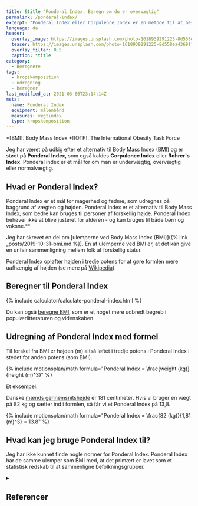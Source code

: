 ```yaml
---
title: &title "Ponderal Index: Beregn om du er overvægtig"
permalink: /ponderal-index/
excerpt: "Ponderal Index eller Corpulence Index er en metode til at bestemme om man er overvægtig. Det er et alternativ til BMI. Se vores gratis beregner, formler og tabeller for børn og voksne."
language: da
header:
  overlay_image: https://images.unsplash.com/photo-1618939291225-8d558ea4369f?ixlib=rb-1.2.1&ixid=MnwxMjA3fDB8MHxwaG90by1wYWdlfHx8fGVufDB8fHx8&auto=format&fit=crop&h=630&w=1200&q=10
  teaser: https://images.unsplash.com/photo-1618939291225-8d558ea4369f?ixlib=rb-1.2.1&ixid=MnwxMjA3fDB8MHxwaG90by1wYWdlfHx8fGVufDB8fHx8&auto=format&fit=crop&h=300&w=400&q=10
  overlay_filter: 0.5
  caption: *title
category:
  - Beregnere
tags:
  - kropskomposition
  - udregning
  - beregner
last_modified_at: 2021-03-06T23:14:14Z
meta:
  name: Ponderal Index
  equipment: målenbånd
  measures: vægtindex
  type: kropskomposition
---
```


*[BMI]: Body Mass Index
*[IOTF]: The International Obesity Task Force

Jeg har været på udkig efter et alternativ til Body Mass Index (BMI) og er stødt på **Ponderal Index**, som også kaldes **Corpulence Index** eller **Rohrer's Index**. Ponderal index er et mål for om man er undervægtig, overvægtig eller normalvægtig.

## Hvad er Ponderal Index?

Ponderal Index er et mål for magerhed og fedme, som udregnes på baggrund af vægten og højden. Ponderal Index er et alternativ til Body Mass Index, som bedre kan bruges til personer af forskellig højde. Ponderal Index behøver ikke at blive justeret for alderen - og kan bruges til både børn og voksne.**

Jeg har skrevet en del om [ulemperne ved Body Mass Index (BMI)]({% link _posts/2019-10-31-bmi.md %}). En af ulemperne ved BMI er, at det kan give en unfair sammenligning mellem folk af forskellig statur.

Ponderal Index opløfter højden i tredje potens for at gøre formlen mere uafhængig af højden (se mere på [Wikipedia](https://en.wikipedia.org/wiki/Corpulence_index)).

## Beregner til Ponderal Index

{% include calculator/calculate-ponderal-index.html %}

Du kan også [beregne BMI](/bmi-beregner/), som er et noget mere udbredt begreb i populærlitteraturen og videnskaben.

## Udregning af Ponderal Index med formel

Til forskel fra BMI er højden (m) altså løftet i tredje potens i Ponderal Index i stedet for anden potens (som BMI).

{% include motionsplan/math formula="Ponderal Index = \frac{weight (kg)}{height (m)^3}" %}

Et eksempel:

Danske [mænds gennemsnitshøjde](/hvad-er-gennemsnitshoejden-i-danmark/) er 181 centimeter. Hvis vi bruger en vægt på 82 kg og sætter ind i formlen, så får vi et Ponderal Index på 13,8.

{% include motionsplan/math formula="Ponderal Index = \frac{82 (kg)}{1,81 (m)^3} = 13.8" %}

## Hvad kan jeg bruge Ponderal Index til?

Jeg har ikke kunnet finde nogle normer for Ponderal Index. Ponderal Index har de samme ulemper som BMI med, at det primært er lavet som et statistisk redskab til at sammenligne befolkningsgrupper.

<details markdown="1" class="references">
  <summary><h2 class="references">Referencer</h2></summary>

- Günther, B. 1975. “Dimensional Analysis and Theory of Biological Similarity”. Physiological Reviews 55 (4): 659–99. <https://doi.org/10.1152/physrev.1975.55.4.659>.
- Der Index der Körperfülle als Maß des Ernährungszustandes. F. Rohrer. Münchner Med. Wschr. 68(1921), 580-582
</details>

